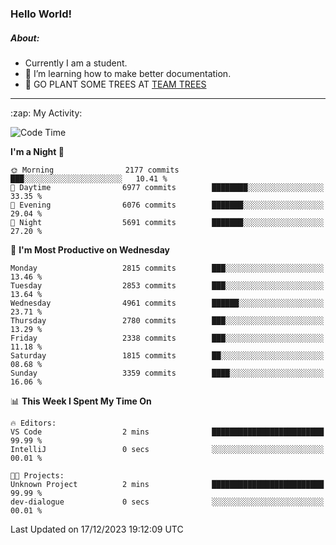 ### Hello World!

##### About:
- Currently I am a student.
- 🌱 I’m learning how to make better documentation.
- 🌱 GO PLANT SOME TREES AT [TEAM TREES](https://teamtrees.org/)

---
  <summary>:zap: My Activity:</summary>
  
<!--START_SECTION:waka-->
![Code Time](http://img.shields.io/badge/Code%20Time-1%2C267%20hrs%2050%20mins-blue)

**I'm a Night 🦉** 

```text
🌞 Morning                2177 commits        ███░░░░░░░░░░░░░░░░░░░░░░   10.41 % 
🌆 Daytime                6977 commits        ████████░░░░░░░░░░░░░░░░░   33.35 % 
🌃 Evening                6076 commits        ███████░░░░░░░░░░░░░░░░░░   29.04 % 
🌙 Night                  5691 commits        ███████░░░░░░░░░░░░░░░░░░   27.20 % 
```
📅 **I'm Most Productive on Wednesday** 

```text
Monday                   2815 commits        ███░░░░░░░░░░░░░░░░░░░░░░   13.46 % 
Tuesday                  2853 commits        ███░░░░░░░░░░░░░░░░░░░░░░   13.64 % 
Wednesday                4961 commits        ██████░░░░░░░░░░░░░░░░░░░   23.71 % 
Thursday                 2780 commits        ███░░░░░░░░░░░░░░░░░░░░░░   13.29 % 
Friday                   2338 commits        ███░░░░░░░░░░░░░░░░░░░░░░   11.18 % 
Saturday                 1815 commits        ██░░░░░░░░░░░░░░░░░░░░░░░   08.68 % 
Sunday                   3359 commits        ████░░░░░░░░░░░░░░░░░░░░░   16.06 % 
```


📊 **This Week I Spent My Time On** 

```text
🔥 Editors: 
VS Code                  2 mins              █████████████████████████   99.99 % 
IntelliJ                 0 secs              ░░░░░░░░░░░░░░░░░░░░░░░░░   00.01 % 

🐱‍💻 Projects: 
Unknown Project          2 mins              █████████████████████████   99.99 % 
dev-dialogue             0 secs              ░░░░░░░░░░░░░░░░░░░░░░░░░   00.01 % 
```


 Last Updated on 17/12/2023 19:12:09 UTC
<!--END_SECTION:waka-->
